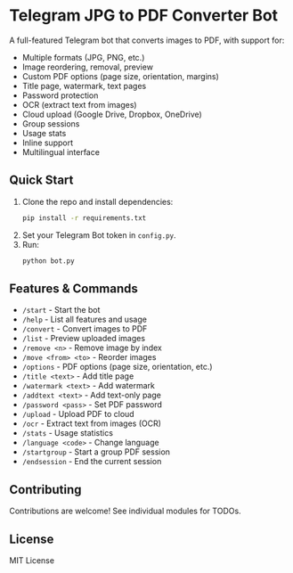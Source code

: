# Telegram JPG to PDF Converter Bot

A full-featured Telegram bot that converts images to PDF, with support for:
- Multiple formats (JPG, PNG, etc.)
- Image reordering, removal, preview
- Custom PDF options (page size, orientation, margins)
- Title page, watermark, text pages
- Password protection
- OCR (extract text from images)
- Cloud upload (Google Drive, Dropbox, OneDrive)
- Group sessions
- Usage stats
- Inline support
- Multilingual interface

## Quick Start

1. Clone the repo and install dependencies:
    ```bash
    pip install -r requirements.txt
    ```
2. Set your Telegram Bot token in `config.py`.
3. Run:
    ```bash
    python bot.py
    ```

## Features & Commands

- `/start` - Start the bot
- `/help` - List all features and usage
- `/convert` - Convert images to PDF
- `/list` - Preview uploaded images
- `/remove <n>` - Remove image by index
- `/move <from> <to>` - Reorder images
- `/options` - PDF options (page size, orientation, etc.)
- `/title <text>` - Add title page
- `/watermark <text>` - Add watermark
- `/addtext <text>` - Add text-only page
- `/password <pass>` - Set PDF password
- `/upload` - Upload PDF to cloud
- `/ocr` - Extract text from images (OCR)
- `/stats` - Usage statistics
- `/language <code>` - Change language
- `/startgroup` - Start a group PDF session
- `/endsession` - End the current session

## Contributing

Contributions are welcome! See individual modules for TODOs.

## License

MIT License